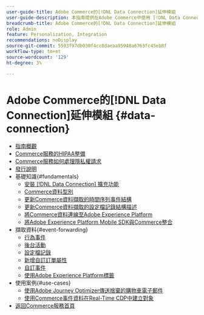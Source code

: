 ```yaml
---
user-guide-title: Adobe Commerce的[!DNL Data Connection]延伸模組
user-guide-description: 本指南提供在Adobe Commerce中使用 [!DNL Data Connection] 擴充功能的詳細指示。
breadcrumb-title: Adobe Commerce的[!DNL Data Connection]延伸模組
role: Admin
feature: Personalization, Integration
recommendations: noDisplay
source-git-commit: 5593f97db030f4cc8daeaa95948a6763fc45eb8f
workflow-type: tm+mt
source-wordcount: '129'
ht-degree: 3%

---
```


# Adobe Commerce的[!DNL Data Connection]延伸模組 {#data-connection}

- [指南概觀](overview.md)
- [Commerce服務的HIPAA整備](hipaa-readiness.md)
- [Commerce服務如何處理隱私權請求](handle-privacy-request.md)
- [發行說明](release-notes.md)
- 基礎知識{#fundamentals}
   - [安裝 [!DNL Data Connection] 擴充功能](install.md)
   - [Commerce資料型別](data-ingestion.md)
   - [更新Commerce資料擷取的時間序列事件結構](update-xdm.md)
   - [更新Commerce資料擷取的設定檔記錄結構描述](profile-data.md)
   - [將Commerce資料連線至Adobe Experience Platform](connect-data.md)
   - [將Adobe Experience Platform Mobile SDK與Commerce整合](mobile-sdk-epc.md)
- 擷取資料{#event-forwarding}
   - [行為事件](events.md)
   - [後台活動](events-backoffice.md)
   - [設定檔記錄](events-profilerecord.md)
   - [新增自訂訂單屬性](custom-attributes.md)
   - [自訂事件](custom-events.md)
   - [使用Adobe Experience Platform標籤](using-tags.md)
- 使用案例{#use-cases}
   - [使用Adobe Journey Optimizer傳送捨棄的購物車電子郵件](using-ajo.md)
   - [使用Commerce事件資料在Real-Time CDP中建立對象](create-audience.md)
- [返回Commerce服務首頁](https://experienceleague.adobe.com/docs/commerce-merchant-services/user-guides/home.html)

